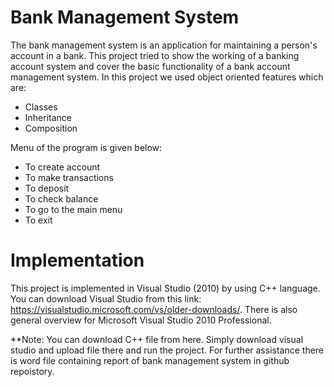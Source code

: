 # Bank Management System
The bank management system is an application for maintaining a person's account in a bank. This project tried to show the working of a banking account system and cover the basic functionality of a bank account management system. 
In this project we used object oriented features which are:
- Classes
- Inheritance
- Composition 

Menu of the program is given below:

- To create account
- To make transactions
- To deposit
- To check balance
- To go to the main menu
- To exit

# Implementation
This project is implemented in Visual Studio (2010) by using C++ language. You can download Visual Studio from this link: https://visualstudio.microsoft.com/vs/older-downloads/. There is also general overview for Microsoft Visual Studio 2010 Professional.

**Note: You can download C++ file from here. Simply download visual studio and upload file there and run the project. For further assistance there is word file containing report of bank management system in github repoistory. 
